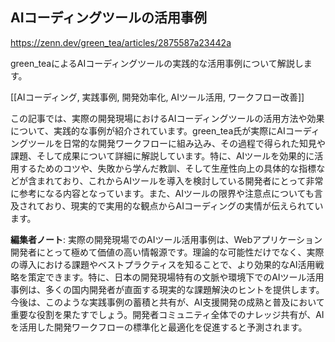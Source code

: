 ## AIコーディングツールの活用事例

https://zenn.dev/green_tea/articles/2875587a23442a

green_teaによるAIコーディングツールの実践的な活用事例について解説します。

[[AIコーディング, 実践事例, 開発効率化, AIツール活用, ワークフロー改善]]

この記事では、実際の開発現場におけるAIコーディングツールの活用方法や効果について、実践的な事例が紹介されています。green_tea氏が実際にAIコーディングツールを日常的な開発ワークフローに組み込み、その過程で得られた知見や課題、そして成果について詳細に解説しています。特に、AIツールを効果的に活用するためのコツや、失敗から学んだ教訓、そして生産性向上の具体的な指標などが含まれており、これからAIツールを導入を検討している開発者にとって非常に参考になる内容となっています。また、AIツールの限界や注意点についても言及されており、現実的で実用的な観点からAIコーディングの実情が伝えられています。

**編集者ノート**: 実際の開発現場でのAIツール活用事例は、Webアプリケーション開発者にとって極めて価値の高い情報源です。理論的な可能性だけでなく、実際の導入における課題やベストプラクティスを知ることで、より効果的なAI活用戦略を策定できます。特に、日本の開発現場特有の文脈や環境下でのAIツール活用事例は、多くの国内開発者が直面する現実的な課題解決のヒントを提供します。今後は、このような実践事例の蓄積と共有が、AI支援開発の成熟と普及において重要な役割を果たすでしょう。開発者コミュニティ全体でのナレッジ共有が、AIを活用した開発ワークフローの標準化と最適化を促進すると予測されます。